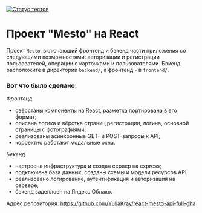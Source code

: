 [![Статус тестов](../../actions/workflows/tests.yml/badge.svg)](../../actions/workflows/tests.yml)

# Проект "Mesto" на React
Проект `Mesto`, включающий фронтенд и бэкенд части приложения со следующими возможностями: авторизации и регистрации пользователей, операции с карточками и пользователями. Бэкенд расположите в директории `backend/`, а фронтенд - в `frontend/`.

### Вот что было сделано:
_Фронтенд_
- свёрстаны компоненты на React, разметка портирована в его формат;
- описана логика и вёрстка страниц регистрации, логина, основной страницы с фотографиями;
- реализованы асинхронные GET- и POST-запросы к API;
- корректно работают модальные окна.
  
_Бекенд_
- настроена инфраструктура и создан сервер на express;
- подключена база данных, созданы схемы и модели ресурсов API;
- реализовано логирование, аутентификация и авторизация на сервере;
- бэкенд задеплоен на Яндекс Облако.

Адрес репозитория: https://github.com/YuliaKray/react-mesto-api-full-gha

<!--
## Ссылки на проект

IP 84.201.154.130

Frontend https://yuliakray.nomoredomainsrocks.ru/

Backend https://api.yuliakray.nomoredomainsrocks.ru/
-->

